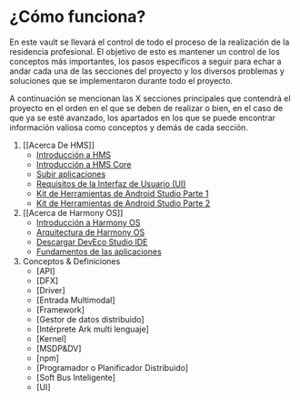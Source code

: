 
# ¿Cómo funciona?

En este vault se llevará el control de todo el proceso de la realización de la residencia profesional. El objetivo de esto es mantener un control de los conceptos más importantes, los pasos específicos a seguir para echar a andar cada una de las secciones del proyecto y los diversos problemas y soluciones que se implementaron durante todo el proyecto.

A continuación se mencionan las X secciones principales que contendrá el proyecto en el orden en el que se deben de realizar o bien, en el caso de que ya se esté avanzado, los apartados en los que se puede encontrar información valiosa como conceptos y demás de cada sección.

1.  [[Acerca De HMS]]
	- [Introducción a HMS](<../Fundamentos & Teoría/Introducción a HMS.md>)
	- [Introducción a HMS Core](<HMS/Introducción a HMS Core.md>)
	- [Subir aplicaciones](<HMS/Subir aplicaciones.md>)
	- [Requisitos de la Interfaz de Usuario (UI)](<HMS/Requisitos de la Interfaz de Usuario (UI).md>)
	- [Kit de Herramientas de Android Studio Parte 1](<HMS/Kit de Herramientas de Android Studio Parte 1.md>)
	- [Kit de Herramientas de Android Studio Parte 2](<HMS/Kit de Herramientas de Android Studio Parte 2>)
2.  [[Acerca de Harmony OS]]
	- [Introducción a Harmony OS](<HarmonyOS/Introducción a Harmony OS.md>)
	- [Arquitectura de Harmony OS](<HarmonyOS/Arquitectura de Harmony OS.md>)
	- [Descargar DevEco Studio IDE](<HarmonyOS/Descargar DevEco Studio IDE.md>)
	- [Fundamentos de las aplicaciones](<HarmonyOS/Fundamentos de las aplicaciones.md>)
3. Conceptos & Definiciones
	- [API]
	- [DFX]
	- [Driver]
	- [Entrada Multimodal]
	- [Framework]
	- [Gestor de datos distribuido]
	- [Intérprete Ark multi lenguaje]
	- [Kernel]
	- [MSDP&DV]
	- [npm]
	- [Programador o Planificador Distribuido]
	- [Soft Bus Inteligente]
	- [UI]



